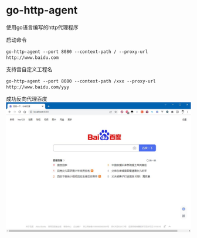 # go-http-agent
使用go语言编写的http代理程序

启动命令
```shell
go-http-agent --port 8080 --context-path / --proxy-url http://www.baidu.com
```
支持宫自定义工程名

```
go-http-agent --port 8080 --context-path /xxx --proxy-url http://www.baidu.com/yyy
```



成功反向代理百度
![](readme_files/1.jpg)